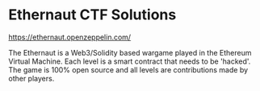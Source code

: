 # Ethernaut CTF Solutions

https://ethernaut.openzeppelin.com/

The Ethernaut is a Web3/Solidity based wargame played in the Ethereum Virtual Machine. Each level is a smart contract that needs to be 'hacked'. The game is 100% open source and all levels are contributions made by other players.
